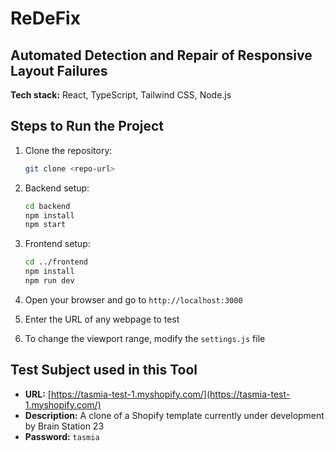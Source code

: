# ReDeFix

## Automated Detection and Repair of Responsive Layout Failures

**Tech stack:** React, TypeScript, Tailwind CSS, Node.js

## Steps to Run the Project

1. Clone the repository:
    ```sh
    git clone <repo-url>
    ```

2. Backend setup:
    ```sh
    cd backend
    npm install
    npm start
    ```

3. Frontend setup:
    ```sh
    cd ../frontend
    npm install
    npm run dev
    ```

4. Open your browser and go to `http://localhost:3000`

5. Enter the URL of any webpage to test

6. To change the viewport range, modify the `settings.js` file

## Test Subject used in this Tool

- **URL:** [https://tasmia-test-1.myshopify.com/](https://tasmia-test-1.myshopify.com/)
- **Description:** A clone of a Shopify template currently under development by Brain Station 23
- **Password:** `tasmia`

